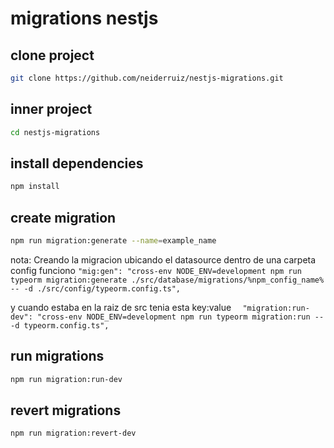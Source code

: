 # migrations nestjs

## clone project

```bash
git clone https://github.com/neiderruiz/nestjs-migrations.git
```

## inner project

```bash
cd nestjs-migrations
```

## install dependencies

```bash
npm install
```

## create migration

```bash
npm run migration:generate --name=example_name
```

nota: Creando la migracion ubicando el datasource dentro de una carpeta config funciono
`"mig:gen": "cross-env NODE_ENV=development npm run typeorm migration:generate ./src/database/migrations/%npm_config_name% -- -d ./src/config/typeorm.config.ts",`

y cuando estaba en la raiz de src tenia esta key:value
`  "migration:run-dev": "cross-env NODE_ENV=development npm run typeorm migration:run -- -d typeorm.config.ts",`

## run migrations

```bash
npm run migration:run-dev
```

## revert migrations

```bash
npm run migration:revert-dev
```
